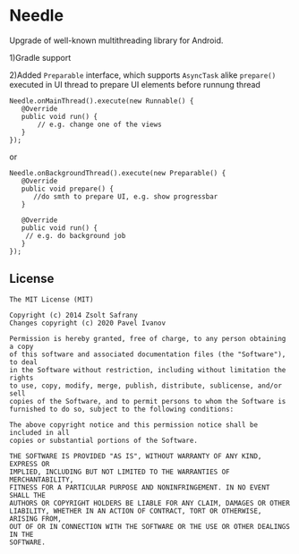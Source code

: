 Needle
=======

Upgrade of well-known multithreading library for Android.

1)Gradle support
  
2)Added `Preparable` interface, which supports `AsyncTask` alike `prepare()` executed in UI 
   thread to prepare UI elements before runnung thread 


    Needle.onMainThread().execute(new Runnable() {
       @Override
       public void run() {
           // e.g. change one of the views
       }
    });


or


    Needle.onBackgroundThread().execute(new Preparable() {
       @Override
       public void prepare() {
          //do smth to prepare UI, e.g. show progressbar
       }
    
       @Override
       public void run() {
        // e.g. do background job
       }
    });


License
--------

    The MIT License (MIT)

    Copyright (c) 2014 Zsolt Safrany
    Changes copyright (c) 2020 Pavel Ivanov

    Permission is hereby granted, free of charge, to any person obtaining a copy
    of this software and associated documentation files (the "Software"), to deal
    in the Software without restriction, including without limitation the rights
    to use, copy, modify, merge, publish, distribute, sublicense, and/or sell
    copies of the Software, and to permit persons to whom the Software is
    furnished to do so, subject to the following conditions:
    
    The above copyright notice and this permission notice shall be included in all
    copies or substantial portions of the Software.
    
    THE SOFTWARE IS PROVIDED "AS IS", WITHOUT WARRANTY OF ANY KIND, EXPRESS OR
    IMPLIED, INCLUDING BUT NOT LIMITED TO THE WARRANTIES OF MERCHANTABILITY,
    FITNESS FOR A PARTICULAR PURPOSE AND NONINFRINGEMENT. IN NO EVENT SHALL THE
    AUTHORS OR COPYRIGHT HOLDERS BE LIABLE FOR ANY CLAIM, DAMAGES OR OTHER
    LIABILITY, WHETHER IN AN ACTION OF CONTRACT, TORT OR OTHERWISE, ARISING FROM,
    OUT OF OR IN CONNECTION WITH THE SOFTWARE OR THE USE OR OTHER DEALINGS IN THE
    SOFTWARE.
